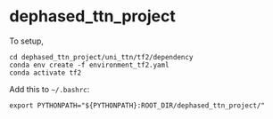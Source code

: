 # dephased_ttn_project


To setup, 
```
cd dephased_ttn_project/uni_ttn/tf2/dependency
conda env create -f environment_tf2.yaml
conda activate tf2
```

Add this to ```~/.bashrc```:

```export PYTHONPATH="${PYTHONPATH}:ROOT_DIR/dephased_ttn_project/"```
